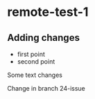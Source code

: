 # remote-test-1

## Adding changes

* first point
* second point

Some text changes

Change in branch 24-issue
